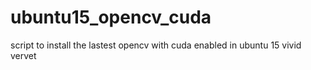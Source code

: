 # ubuntu15_opencv_cuda
script to install the lastest opencv with cuda enabled in ubuntu 15 vivid vervet
